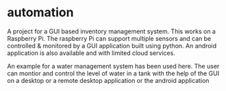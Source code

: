 # automation
A project for a GUI based inventory management system. This works on a Raspberry Pi. The raspberry Pi can support multiple sensors
and can be controlled & monitored by a GUI application built using python. An android application is also available and with limited cloud services.

An example for a water management system has been used here. The user can montior and control the level of water in a tank with the help of the GUI on a 
desktop or a remote desktop application or the android application
